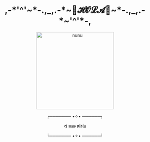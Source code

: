 <h1 align="center">,-*'^'~*-.,_,.-*~🌺𝓗𝓞𝓛𝓐🌺~*-.,_,.-*~'^'*-,</h1>
<p align="center">
    <img width="250" src="https://c.tenor.com/vFdymJt-yOYAAAAM/nunu-league-of-legends.gif" alt="nunu">
</p>
<p align="center">┌─────── •✧• ──────┐</p>
<p align="center" font-size="50">𝖊𝖑 𝖒𝖆𝖘 𝖕𝖎𝖔𝖑𝖆</p>
<p align="center">└─────── •✧• ──────┘</p>
<!---
danavlis420/danavlis420 is a ✨ special ✨ repository because its `README.md` (this file) appears on your GitHub profile.
You can click the Preview link to take a look at your changes.
--->
